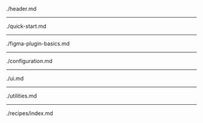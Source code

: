 ./header.md

---

./quick-start.md

---

./figma-plugin-basics.md

---

./configuration.md

---

./ui.md

---

./utilities.md

---

./recipes/index.md

<script>
  var sc_project = 12531644
  var sc_invisible = 1
  var sc_security = "95d0263e"
</script>
<script async src="https://www.statcounter.com/counter/counter.js"></script>
<noscript><img src="https://c.statcounter.com/12531644/0/95d0263e/1/" alt="" /></noscript>
